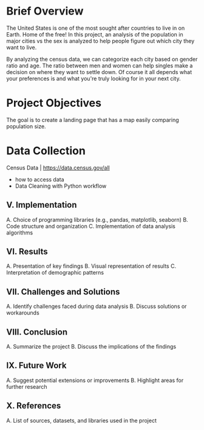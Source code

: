 # Brief Overview

The United States is one of the most sought after countries to live in on Earth. Home of the free! In this project, an analysis of the population in major cities vs the sex is analyzed to help people figure out which city they want to live. 

By analyzing the census data, we can categorize each city based on gender ratio and age. The ratio between men and women can help singles make a decision on where they want to settle down. Of course it all depends what your preferences is and what you're truly looking for in your next city. 

# Project Objectives

The goal is to create a landing page that has a map easily comparing population size.

# Data Collection 

Census Data | https://data.census.gov/all
- how to access data
- Data Cleaning with Python workflow

## V. Implementation
A. Choice of programming libraries (e.g., pandas, matplotlib, seaborn)
B. Code structure and organization
C. Implementation of data analysis algorithms

## VI. Results
A. Presentation of key findings
B. Visual representation of results
C. Interpretation of demographic patterns

## VII. Challenges and Solutions
A. Identify challenges faced during data analysis
B. Discuss solutions or workarounds

## VIII. Conclusion
A. Summarize the project
B. Discuss the implications of the findings

## IX. Future Work
A. Suggest potential extensions or improvements
B. Highlight areas for further research

## X. References
A. List of sources, datasets, and libraries used in the project


